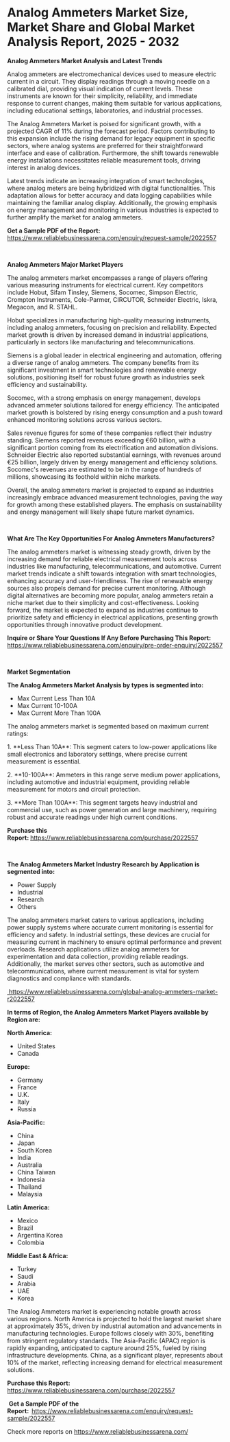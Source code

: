 <p><h1>Analog Ammeters Market Size, Market Share and Global Market Analysis Report, 2025 - 2032</h1></p><p><strong>Analog Ammeters Market Analysis and Latest Trends</strong></p>
<p><p>Analog ammeters are electromechanical devices used to measure electric current in a circuit. They display readings through a moving needle on a calibrated dial, providing visual indication of current levels. These instruments are known for their simplicity, reliability, and immediate response to current changes, making them suitable for various applications, including educational settings, laboratories, and industrial processes.</p><p>The Analog Ammeters Market is poised for significant growth, with a projected CAGR of 11% during the forecast period. Factors contributing to this expansion include the rising demand for legacy equipment in specific sectors, where analog systems are preferred for their straightforward interface and ease of calibration. Furthermore, the shift towards renewable energy installations necessitates reliable measurement tools, driving interest in analog devices. </p><p>Latest trends indicate an increasing integration of smart technologies, where analog meters are being hybridized with digital functionalities. This adaptation allows for better accuracy and data logging capabilities while maintaining the familiar analog display. Additionally, the growing emphasis on energy management and monitoring in various industries is expected to further amplify the market for analog ammeters.</p></p>
<p><strong>Get a Sample PDF of the Report:&nbsp;</strong> <a href="https://www.reliablebusinessarena.com/enquiry/request-sample/2022557?utm_campaign=2733&utm_medium=2&utm_source=Github&utm_content=ia&utm_term=29032025&utm_id=analog-ammeters">https://www.reliablebusinessarena.com/enquiry/request-sample/2022557</a></p>
<p>&nbsp;</p>
<p><strong>Analog Ammeters Major Market Players</strong></p>
<p><p>The analog ammeters market encompasses a range of players offering various measuring instruments for electrical current. Key competitors include Hobut, Sifam Tinsley, Siemens, Socomec, Simpson Electric, Crompton Instruments, Cole-Parmer, CIRCUTOR, Schneider Electric, Iskra, Megacon, and R. STAHL.</p><p>Hobut specializes in manufacturing high-quality measuring instruments, including analog ammeters, focusing on precision and reliability. Expected market growth is driven by increased demand in industrial applications, particularly in sectors like manufacturing and telecommunications.</p><p>Siemens is a global leader in electrical engineering and automation, offering a diverse range of analog ammeters. The company benefits from its significant investment in smart technologies and renewable energy solutions, positioning itself for robust future growth as industries seek efficiency and sustainability.</p><p>Socomec, with a strong emphasis on energy management, develops advanced ammeter solutions tailored for energy efficiency. The anticipated market growth is bolstered by rising energy consumption and a push toward enhanced monitoring solutions across various sectors.</p><p>Sales revenue figures for some of these companies reflect their industry standing. Siemens reported revenues exceeding €60 billion, with a significant portion coming from its electrification and automation divisions. Schneider Electric also reported substantial earnings, with revenues around €25 billion, largely driven by energy management and efficiency solutions. Socomec's revenues are estimated to be in the range of hundreds of millions, showcasing its foothold within niche markets.</p><p>Overall, the analog ammeters market is projected to expand as industries increasingly embrace advanced measurement technologies, paving the way for growth among these established players. The emphasis on sustainability and energy management will likely shape future market dynamics.</p></p>
<p>&nbsp;</p>
<p><strong>What Are The Key Opportunities For Analog Ammeters Manufacturers?</strong></p>
<p><p>The analog ammeters market is witnessing steady growth, driven by the increasing demand for reliable electrical measurement tools across industries like manufacturing, telecommunications, and automotive. Current market trends indicate a shift towards integration with smart technologies, enhancing accuracy and user-friendliness. The rise of renewable energy sources also propels demand for precise current monitoring. Although digital alternatives are becoming more popular, analog ammeters retain a niche market due to their simplicity and cost-effectiveness. Looking forward, the market is expected to expand as industries continue to prioritize safety and efficiency in electrical applications, presenting growth opportunities through innovative product development.</p></p>
<p><strong>Inquire or Share Your Questions If Any Before Purchasing This Report:</strong> <a href="https://www.reliablebusinessarena.com/enquiry/pre-order-enquiry/2022557?utm_campaign=2733&utm_medium=2&utm_source=Github&utm_content=ia&utm_term=29032025&utm_id=analog-ammeters">https://www.reliablebusinessarena.com/enquiry/pre-order-enquiry/2022557</a></p>
<p>&nbsp;</p>
<p><strong>Market Segmentation</strong></p>
<p><strong>The Analog Ammeters Market Analysis by types is segmented into:</strong></p>
<p><ul><li>Max Current Less Than 10A</li><li>Max Current 10-100A</li><li>Max Current More Than 100A</li></ul></p>
<p><p>The analog ammeters market is segmented based on maximum current ratings: </p><p>1. **Less Than 10A**: This segment caters to low-power applications like small electronics and laboratory settings, where precise current measurement is essential. </p><p>2. **10-100A**: Ammeters in this range serve medium power applications, including automotive and industrial equipment, providing reliable measurement for motors and circuit protection. </p><p>3. **More Than 100A**: This segment targets heavy industrial and commercial use, such as power generation and large machinery, requiring robust and accurate readings under high current conditions.</p></p>
<p><strong>Purchase this Report:&nbsp;</strong><a href="https://www.reliablebusinessarena.com/purchase/2022557?utm_campaign=2733&utm_medium=2&utm_source=Github&utm_content=ia&utm_term=29032025&utm_id=analog-ammeters">https://www.reliablebusinessarena.com/purchase/2022557</a></p>
<p>&nbsp;</p>
<p><strong>The Analog Ammeters Market Industry Research by Application is segmented into:</strong></p>
<p><ul><li>Power Supply</li><li>Industrial</li><li>Research</li><li>Others</li></ul></p>
<p><p>The analog ammeters market caters to various applications, including power supply systems where accurate current monitoring is essential for efficiency and safety. In industrial settings, these devices are crucial for measuring current in machinery to ensure optimal performance and prevent overloads. Research applications utilize analog ammeters for experimentation and data collection, providing reliable readings. Additionally, the market serves other sectors, such as automotive and telecommunications, where current measurement is vital for system diagnostics and compliance with standards.</p></p>
<p><a href="https://www.reliablebusinessarena.com/global-analog-ammeters-market-r2022557?utm_campaign=2733&utm_medium=2&utm_source=Github&utm_content=ia&utm_term=29032025&utm_id=analog-ammeters">&nbsp;https://www.reliablebusinessarena.com/global-analog-ammeters-market-r2022557</a></p>
<p><strong>In terms of Region, the Analog Ammeters Market Players available by Region are:</strong></p>
<p>
    <p> <strong> North America: </strong>
        <ul>
            <li>United States</li>
            <li>Canada</li>
        </ul>
        </p> 
    <p> <strong> Europe: </strong>
        <ul>
            <li>Germany</li>
            <li>France</li>
            <li>U.K.</li>
            <li>Italy</li>
            <li>Russia</li>
        </ul>
        </p> 
    <p> <strong> Asia-Pacific: </strong>
        <ul>
            <li>China</li>
            <li>Japan</li>
            <li>South Korea</li>
            <li>India</li>
            <li>Australia</li>
            <li>China Taiwan</li>
            <li>Indonesia</li>
            <li>Thailand</li>
            <li>Malaysia</li>
        </ul>
        </p> 
    <p> <strong> Latin America: </strong>
        <ul>
            <li>Mexico</li>
            <li>Brazil</li>
            <li>Argentina Korea</li>
            <li>Colombia</li>
        </ul>
        </p> 
    <p> <strong> Middle East & Africa: </strong>
        <ul>
            <li>Turkey</li>
            <li>Saudi</li>
            <li>Arabia</li>
            <li>UAE</li>
            <li>Korea</li>
        </ul>
    </p>
    </p>
<p><p>The Analog Ammeters market is experiencing notable growth across various regions. North America is projected to hold the largest market share at approximately 35%, driven by industrial automation and advancements in manufacturing technologies. Europe follows closely with 30%, benefiting from stringent regulatory standards. The Asia-Pacific (APAC) region is rapidly expanding, anticipated to capture around 25%, fueled by rising infrastructure developments. China, as a significant player, represents about 10% of the market, reflecting increasing demand for electrical measurement solutions.</p></p>
<p><strong>Purchase this Report: </strong><a href="https://www.reliablebusinessarena.com/purchase/2022557?utm_campaign=2733&utm_medium=2&utm_source=Github&utm_content=ia&utm_term=29032025&utm_id=analog-ammeters">https://www.reliablebusinessarena.com/purchase/2022557</a></p>
<p>&nbsp;<strong>Get a Sample PDF of the Report:&nbsp;&nbsp;</strong><a href="https://www.reliablebusinessarena.com/enquiry/request-sample/2022557?utm_campaign=2733&utm_medium=2&utm_source=Github&utm_content=ia&utm_term=29032025&utm_id=analog-ammeters">https://www.reliablebusinessarena.com/enquiry/request-sample/2022557</a></p>
<p><strong></strong></p>
<p>Check more reports on <a href="https://www.reliablebusinessarena.com/?utm_campaign=2733&utm_medium=2&utm_source=Github&utm_content=ia&utm_term=29032025&utm_id=analog-ammeters">https://www.reliablebusinessarena.com/</a></p>